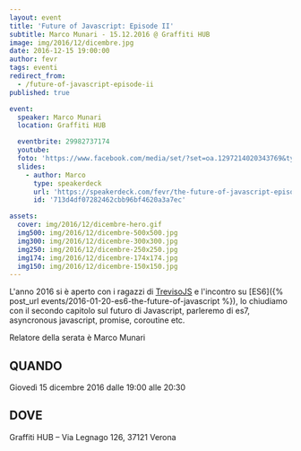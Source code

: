 ```yaml
---
layout: event
title: 'Future of Javascript: Episode II'
subtitle: Marco Munari - 15.12.2016 @ Graffiti HUB
image: img/2016/12/dicembre.jpg
date: 2016-12-15 19:00:00
author: fevr
tags: eventi
redirect_from:
  - /future-of-javascript-episode-ii
published: true

event:
  speaker: Marco Munari
  location: Graffiti HUB

  eventbrite: 29982737174
  youtube:
  foto: 'https://www.facebook.com/media/set/?set=oa.1297214020343769&type=1'
  slides:
    - author: Marco
      type: speakerdeck
      url: 'https://speakerdeck.com/fevr/the-future-of-javascript-episode-2'
      id: '713d4df07282462cbb96bf4620a3a7ec'

assets:
  cover: img/2016/12/dicembre-hero.gif
  img500: img/2016/12/dicembre-500x500.jpg
  img300: img/2016/12/dicembre-300x300.jpg
  img250: img/2016/12/dicembre-250x250.jpg
  img174: img/2016/12/dicembre-174x174.jpg
  img150: img/2016/12/dicembre-150x150.jpg
---
```


L'anno 2016 si è aperto con i ragazzi di [TrevisoJS](https://www.facebook.com/trevisojs/) e l'incontro su
[ES6]({% post_url events/2016-01-20-es6-the-future-of-javascript %}), lo chiudiamo con il secondo capitolo sul
futuro di Javascript, parleremo di es7, asyncronous javascript, promise, coroutine etc.

Relatore della serata è Marco Munari

## QUANDO

Giovedì 15 dicembre 2016 dalle 19:00 alle 20:30

## DOVE

Graffiti HUB – Via Legnago 126, 37121 Verona
